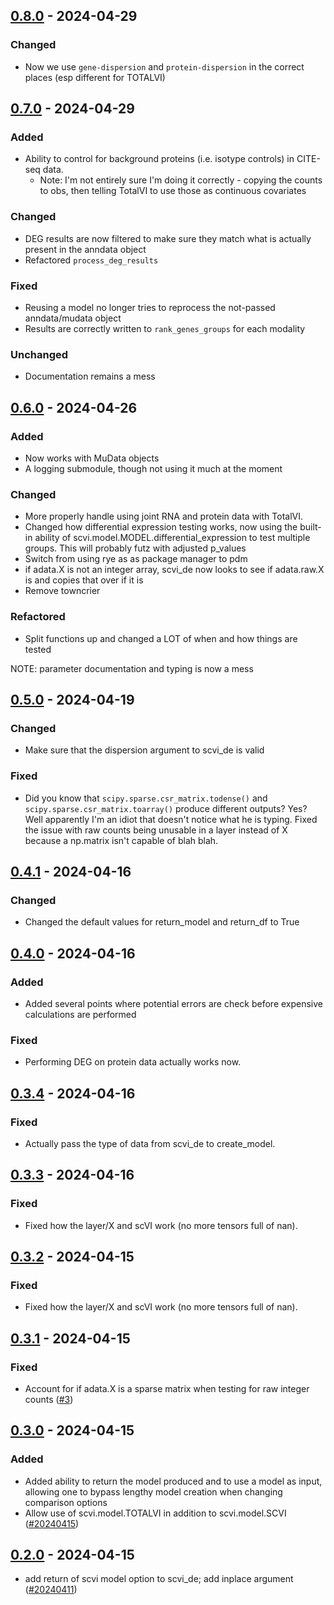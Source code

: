 ## [0.8.0](https://github.com/milescsmith/scvi_de/tree/0.8.0) - 2024-04-29

### Changed

- Now we use `gene-dispersion` and `protein-dispersion` in the correct places (esp different for TOTALVI)

## [0.7.0](https://github.com/milescsmith/scvi_de/tree/0.7.0) - 2024-04-29

### Added

- Ability to control for background proteins (i.e. isotype controls) in CITE-seq data.
    - Note: I'm not entirely sure I'm doing it correctly - copying the counts to obs, then telling TotalVI to use those
    as continuous covariates

### Changed

- DEG results are now filtered to make sure they match what is actually present in the anndata object
- Refactored `process_deg_results`

### Fixed

- Reusing a model no longer tries to reprocess the not-passed anndata/mudata object
- Results are correctly written to `rank_genes_groups` for each modality


### Unchanged

- Documentation remains a mess

## [0.6.0](https://github.com/milescsmith/scvi_de/tree/0.6.0) - 2024-04-26

### Added

- Now works with MuData objects
- A logging submodule, though not using it much at the moment

### Changed

- More properly handle using joint RNA and protein data with TotalVI.
- Changed how differential expression testing works, now using the built-in ability of
    scvi.model.MODEL.differential_expression to test multiple groups. This will probably
    futz with adjusted p_values
- Switch from using rye as as package manager to pdm
- if adata.X is not an integer array, scvi_de now looks to see if adata.raw.X is and copies that
    over if it is
- Remove towncrier

### Refactored

- Split functions up and changed a LOT of when and how things are tested

NOTE: parameter documentation and typing is now a mess

## [0.5.0](https://github.com/milescsmith/scvi_de/tree/0.5.0) - 2024-04-19

### Changed

- Make sure that the dispersion argument to scvi_de is valid

### Fixed

- Did you know that `scipy.sparse.csr_matrix.todense()` and `scipy.sparse.csr_matrix.toarray()`
produce different outputs? Yes? Well apparently I'm an idiot that doesn't notice what he is typing.
Fixed the issue with raw counts being unusable in a layer instead of X because a np.matrix isn't capable of blah blah.


## [0.4.1](https://github.com/milescsmith/scvi_de/tree/0.4.1) - 2024-04-16


### Changed

- Changed the default values for return_model and return_df to True


## [0.4.0](https://github.com/milescsmith/scvi_de/tree/0.4.0) - 2024-04-16


### Added

- Added several points where potential errors are check before expensive calculations are performed

### Fixed

- Performing DEG on protein data actually works now.


## [0.3.4](https://github.com/milescsmith/scvi_de/tree/0.3.4) - 2024-04-16


### Fixed

- Actually pass the type of data from scvi_de to create_model.


## [0.3.3](https://github.com/milescsmith/scvi_de/tree/0.3.3) - 2024-04-16


### Fixed

- Fixed how the layer/X and scVI work (no more tensors full of nan).


## [0.3.2](https://github.com/milescsmith/scvi_de/tree/0.3.2) - 2024-04-15

### Fixed

- Fixed how the layer/X and scVI work (no more tensors full of nan).

## [0.3.1](https://github.com/milescsmith/scvi_de/tree/0.3.1) - 2024-04-15

### Fixed

- Account for if adata.X is a sparse matrix when testing for raw integer counts ([#3](https://github.com/milescsmith/scvi_de/issues/3))

## [0.3.0](https://github.com/milescsmith/scvi_de/tree/0.3.0) - 2024-04-15

### Added

- Added ability to return the model produced and to use a model as input, allowing one to bypass lengthy model creation when changing comparison options
- Allow use of scvi.model.TOTALVI in addition to scvi.model.SCVI ([#20240415](https://github.com/milescsmith/scvi_de/issues/20240415))

## [0.2.0](https://github.com/milescsmith/scvi_de/tree/0.2.0) - 2024-04-15

- add return of scvi model option to scvi_de; add inplace argument ([#20240411](https://github.com/milescsmith/scvi_de/issues/20240411))